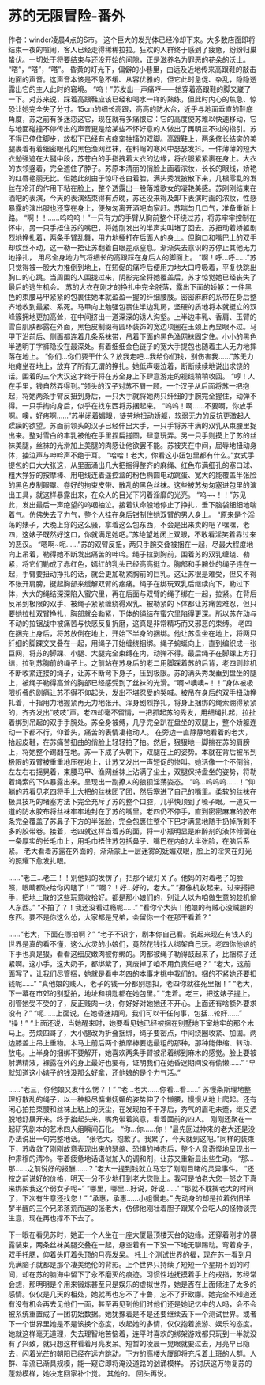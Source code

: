 # 苏的无限冒险-番外

作者：winder凌晨4点的S市。
这个巨大的发光体已经冷却下来。大多数店面即将结束一夜的喧闹，客人已经走得稀稀拉拉。狂欢的人群终于感到了疲惫，纷纷归巢蛰伏。一切处于将要结束与还没开始的间隙，正是滋养名为罪恶的花朵的沃土。
“嗒”，“嗒”，“嗒”。
昏黄的灯光下，偏僻的小巷里，由远及近地传来高跟鞋的敲击地面的声音。这声音本该是不急不缓、从容优雅的，但它此时急促、杂乱，隐隐透露出它的主人此时的窘境。
“呜！”苏发出一声痛哼——她穿着高跟鞋的脚又崴了一下。对苏来说，踩着高跟鞋应该已经和喝水一样的熟练，但此时内心的焦急、惊恐让她完全失了分寸。15cm的细长高跟，高高的防水台，近乎与地面垂直的鞋底角度，苏之前有多迷恋这它，现在就有多痛恨它：它的高度使苏难以快速移动，它与地面碰撞不停传出的声音更是给某些不怀好意的人做出了再明显不过的指引。苏不得已停住脚步，放松下已经有点痉挛抽搐的双脚。高跟鞋上，两条修长结实的美腿裹着有着细密眼孔的黑色渔网丝袜，在料峭的寒风中瑟瑟发抖。一件薄薄的短大衣勉强遮在大腿中段，苏苍白的手指拽着大衣的边缘，将衣服紧紧裹在身上。大衣的衣领竖着，完全遮住了脖子。苏原本清丽的俏脸上画着浓妆，长长的眼线，娇艳的红唇艳丽无比。但她此刻由于惊吓苍白着脸，满头秀发披散下来，几根零乱的发丝在冷汗的作用下粘在脸上，整个透露出一股落难歌女的凄艳美感。苏刚刚结束在酒吧的表演，今天的表演结束得有点晚，苏还没来得及卸下表演时画的浓妆，性感暴露的演出服也还穿在身上，便匆匆离开酒吧向家赶。苏喘匀几口气，准备重新上路。
“啊！！……呜呜呜！”一只有力的手臂从胸前整个环绕过苏，将苏牢牢控制在怀中，另一只手捂住苏的嘴巴，将她刚发出的半声尖叫堵了回去。苏扭动着娇躯剧烈地挣扎着，两条手臂乱舞，用力地捶打在后面人的身上。但胸口和嘴巴上的双手却纹丝不动，这一勒一捂让苏翻着白眼差点窒息。渐渐失去意识的苏停止其他无力地挣扎， 用尽全身地力气将细长的高跟踩在身后人的脚面上。
“啊！呼…呼……”苏只觉得被一股大力推倒到地上，在短促的痛呼后便用力地大口呼吸着，平复快跳出胸口的心跳。当周围的人围拢过来，阴影完全将她覆盖后，苏才惊觉她已经丧失了最后的逃生机会。
苏的大衣在刚才的挣扎中完全脱落，露出下面的娇躯：一件黑色的束腰马甲紧紧的包裹住她本就盈盈一握的纤细腰肢。密密麻麻的系带在身后整齐地收到最紧、系死。马甲向上勉强包裹住半边乳房，坚硬的质地将本就挺立的双峰簇拥地更加高耸，在中间挤出一道深深的诱人沟壑。上半边丰乳、香肩、玉臂的雪白肌肤都露在外面，黑色皮制缀有圆环装饰的宽边项圈在玉颈上再显眼不过。马甲下沿前后、侧面都连着几条系袜带，吊着下面的黑色渔网袜固定住。小小的黑色半透明丁字裤隐没在最深处。有着细细金色链子的宽大手提包也随着主人无力地摔落在地上。
“你们…你们要干什么？放我走吧…我给你们钱，别伤害我……”苏无力地瘫坐在地上，放弃了所有无谓的挣扎。她低声啜泣着，断断续续地说出求饶的话。围着的三个大汉这才终于将在苏全身上下肆意游走的视线稍稍收回。
“哼！人在手里，钱自然弄得到。”领头的汉子对苏不屑一顾。一个汉子从后面将苏一把抱起，将她两条手臂反扭到身后，一只大手就将她两只纤细的手腕完全握住，动弹不得。一只手掏向身后，似乎在找东西将苏捆起来。
“呜呜！啊……不要啊，你放手啊。噢，好疼啊……”苏半闭着媚眼，徒劳地扭动娇躯，软弱无力的反抗更激起人蹂躏的欲望。苏面前领头的汉子已经伸出大手，一只手将苏丰满的双乳从束腰里捉出来。整对雪白的丰乳被他在手里捏扁搓圆，肆意玩弄。另一只手则摸上了苏的丝袜美腿，丝袜的光滑加上美腿的肉感让他欲罢不能。苏被夹在中间，屈辱地扭动身体，抽泣声与呻吟声不绝于耳。
“哈哈！老大，你看这小妞包里都有什么。”女式手提包的口大大张这，从里面涌出几大把捆得整齐的麻绳、红色布满细孔的塞口球、粗大狰狞的按摩棒、用电线连着遥控盒的粉色椭圆电动跳蛋、宽大的能覆盖半张脸的黑色皮制眼罩、卷好的拘束皮带、散乱的黑色丝袜。这些被苏匆匆塞进包里的演出工具，就这样暴露出来，在众人的目光下闪着淫靡的光亮。
“呜~~！！”苏见此，发出最后一声绝望的呜咽抽泣。接着认命般地停止了挣扎，垂下脑袋细细地喘着气。仿佛失去了力气，整个人挂在身后钳制住她双臂的男人身上。
“原来是个淫荡的婊子，大晚上穿的这么骚，拿着这么包东西，不会是出来卖的吧？嘿嘿，老四，这婊子既然好这口，你就满足她吧。”苏绝望地闭上双眼，不敢看淫笑着靠过来的恶汉。
“嗯啊~呃……”苏的双臂反扭，两只手腕交叠被捆在一起，尽最大程度地向上吊着，勒得她不断发出痛苦的呻吟。绳子拉到胸前，围着苏的双乳缠绕、勒紧，将它们勒成了赤红色，嫣红的乳头已经高高挺立。胸部和手腕处的绳子连在一起，手臂要扭动挣扎的话，就会更加勒紧胸前的巨乳。这让苏很是难受，但又不得不张开肩膀，挺起胸部来缓解双臂的疼痛。绳子在绑玩双乳后继续向下，勒过下体，大大的绳结深深陷入蜜穴里，再在后面与双臂的绳子绑在一起，拉紧。在背后反吊到极限的双手、被绳子紧紧缠绕得双乳、被勒紧的下体都让苏痛苦难忍，但只要她拉扯双臂挣扎，胸部就会勒紧，下体的绳结在蜜穴里陷得更深。所以苏在动与不动的拉锯战中被痛苦与快感反复折磨，这真是非常精巧而又邪恶的束缚。
老四在捆完上身后，将苏放倒在地上，开始下半身的捆绑。他让苏盘坐在地上，将两只纤细的脚踝交叉叠在一起，用绳子开始缠绕捆绑。绳子蜿蜒向上，直到编织成一张巨网，将苏的脚踝、小腿、大腿完全束缚在内，动弹不得。最后绳子在脚踝上方打结，拉到苏胸前的绳子上。之前站在苏身后的老二用脚踩着苏的后背，老四则趁机不断收紧连接的绳子，让苏不断弯下身子，压到极限。苏的满头秀发垂到盘坐的腿上，被绳子勒得高耸的胸部已经感受到了丝袜的光滑。“啊~!噢噢~！！”身体被极限折叠的剧痛让苏不得不仰起头，发出不堪忍受的哭喊。被吊在身后的双手扭动挣扎着，十指用力地握紧再无力地张开。浑身剧烈挣扎，将身上捆绑的绳索绷得紧紧的，齐齐发出“吱吱”声。老四却毫不留情，一把抓起苏的秀发，用细绳扎起，拉扯着绑到吊起的双手手腕处。苏全身被缚，几乎完全趴在盘坐的双腿上，整个娇躯连动一下都不行，仰着头，痛苦的表情凄艳动人。
在旁边一直静静地看着的老大，抬起皮鞋，在苏痛苦扭曲的俏脸上轻轻拍了拍。然后，狠狠地一脚揣在苏的肩膀上，将她整个踢翻在地。苏一下成了头朝下，双腿在上的姿势。本就在背后被吊到极限的双臂被重重地压在地上，让苏又发出一声短促的惨叫。她活像一个不倒翁，左左右右摇晃着，束腰马甲、渔网丝袜上沾满了尘土，双腿保持盘坐的姿势，将勒着绳索的下体暴露出来。呈现出一副撩人的狼狈淫荡姿态。
“呜…呜呜呜……！”仰躺的苏看见老四将手上大把的丝袜团了团，然后塞进了自己的嘴里。柔软的丝袜在极具技巧的堵塞方法下完全充斥了苏的整个口腔，几乎快顶到了嗓子眼。一道又一道的防水胶布将丝袜牢牢地封在了苏的嘴里。老四仍不停手，直到密密麻麻的胶布条完全覆盖了苏鼻子下方的半张脸，完全包裹住整个下巴才满意地随手扔掉所剩不多的胶带卷。接着，老四就这样当着苏的面，将一小瓶明显是麻醉剂的液体倾倒在一条厚实的长毛巾上，用毛巾捂住苏包括鼻子、嘴巴在内的大半张脸，在脑后系紧。
老大看着苏露在外面的，渐渐蒙上一层迷雾的妩媚双眼，脸上的淫笑在灯光的照耀下愈发扎眼。

……“老三…老三！！别他妈的发愣了，把那个破灯关了。他妈的对着老子的脸照，眼睛都快给你闪瞎了！”
“啊？！好…好的，老大。”
“摄像机收起来。过来搭把手，把地上散的这些玩意收拾好。都是那小娘们的，别让人以为咱做生意的趁机偷人东西。”
“不拍了？！我还没看过瘾呢……”
“看你个大头！他娘的有贼心没贼胆的东西。要不是你这么怂，大家都是兄弟，会留你一个在那干看着？”

……“老大，下面在哪拍啊？”
“老子不识字，剧本你自己看。说起来现在有钱人的世界是真的看不懂，这么水灵的小娘们，竟然花钱找人绑架自己玩。老四你他娘的下手也真是狠，看看这细皮嫩肉被你绑的。肉都被绳子勒得鼓起来了，比捆粽子还紧啊。这小手，这大奶子，都绑紫了，真废掉了咱不用负责任吧？”
“老大，这前面写了，让我们尽管捆，她就是看中老四的本事才挑中我们的。捆的不紧她还要扣钱呢……”
“真他娘的贱人，老子的钱一分都别想扣，老四你就往死里捆！”
“老大，下一幕在市郊的别墅拍，地址和钥匙都在她包里。”
“走着。老三，把这婊子提上。别管她受不受的了，反正贱肉一块，你好好对她她还不开心。上面还有啥额外要求没有？”
“呃……上面说，在她昏迷期间，我们可以干任何事，包括…轮奸……”
“操！”
“上面还说，当她醒来时，她要看见她已经被捆在别墅地下室地牢的那个木马上。劳烦四哥了，大小腿改为折叠捆绑，绳子要密点，中间绕圈收紧、加固。两边膝盖上吊上重物。木马上前后两个按摩棒要选最粗的那种，那种能伸缩、转动、放电。上半身的捆绑不要解开，她喜欢两条手臂被吊着绑到麻木的感觉。脸上要被射满精液，裸露在外的身上最好也要有，证明我们在她昏迷期间没有偷懒……”
“早就知道这小婊子的钱没那么好拿，还他娘的是个力气活。”

……“老三，你他娘又发什么愣？！”
“老…老大……你看…看……”
苏慢条斯理地整理好散乱的绳子，以一种极尽慵懒妩媚的姿势伸了个懒腰，慢慢从地上爬起。还有闲心拍拍束腰和丝袜上粘上的灰尘，在发现拍不干净后，秀气的眉毛未蹙，继又洒脱地舒展开来。终于抬起头来，嘴角带着笑意，看着面前的四人。
刚刚还聚在一起研究剧本的艺术四人组瞬间石化。
“你…你……你！”最先回过神来的老大还是没办法说出一句完整地话。
“张老大，抱歉了。我累了，今天就到这吧。”同样的装束下，苏收敛了刚刚故意表现出来的瑟缩、恐惧的神态后，整个人竟奇怪地呈现出一种肃穆的清冷。带着疲惫地话语似加入的调和剂，让苏又重新显出些生动。
“那…那……之前说好的报酬……？”老大一提到钱就立马忘了刚刚目睹的灵异事件。
“还按之前说好的价格，明天一分不少地打到老大您账上。我可是怕老大您一怒之下真来绑架我这个弱女子呢~”
“哪里，哪里…好说，好说……”
“那就不耽搁老大的时间了，下次有生意还找您！”
“承惠，承惠……小姐慢走。”
先动身的却是拉着依旧半梦半醒的三个兄弟落荒而逃的张老大，仿佛他刚壮着胆子跟某个会吃人的怪物谈完生意，现在再也撑不下去了。

下一眼在看见苏时，她正一个人坐在一座大厦最顶楼天台的边缘。还穿着刚才的暴露装束，两条丝袜美腿交叠在一起，悬空着有一下没一下地无聊踢动。弯着身子，双手托腮，仰着头盯着头顶的月亮发呆。
托上个测试世界的福，现在苏一看到月亮满脑子就都是那个凄美绝伦的背影。上个世界只持续了短短一个星期不到的时间，却在苏的脑海中留下了永不磨灭的痕迹。习惯性地抚摸着手上的戒指，苏经常会想，那明明是个用来锻炼甚至只是娱乐的虚拟世界，她是否在上面倾注了太多的感情。仅仅是几天的相处，她就再也忘不了卡鲁，忘不了菲欧娜。她完全不知道还有没有机会再去见他们一面，甚至再见到他们时他们还是她记忆中的人吗，会不会被系统重置成了一团初始数据。她犹豫着是不是还要继续去下一个测试世界。或者下一个世界里她是不是该换个态度，收起她的多情，仅仅抱着旅游、娱乐的态度。她就这样毫无道理，失去理智地苦恼着，连平时喜欢的绑架游戏都只玩到一半就没有了兴致，就只想这样看着月亮发呆。短暂的凌晨一晃眼就要过去，月亮早已隐去，闪着光芒的朝阳已经在远方跳动。下方的高楼大厦即将充斥着上班的人群。人群、车流已渐具规模，能一窥它即将淹没道路的汹涌模样。
苏讨厌这万物复苏的蓬勃模样，她决定回家补个觉。
其他的。
回头再说。

